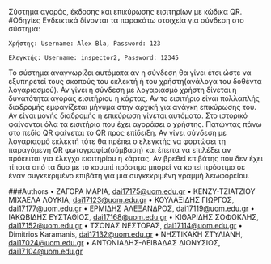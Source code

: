 Σύστημα αγοράς, έκδοσης και επικύρωσης εισιτηρίων με κώδικα QR.
#Οδηγίες
Ενδεικτικά δίνονται τα παρακάτω στοιχεία για σύνδεση στο σύστημα:

```
Χρήστης: Username: Alex Bla, Password: 123
```
```
Ελεγκτής: Username: inspector2, Password: 12345
```

Το σύστημα αναγνωρίζει αυτόματα αν η σύνδεση θα γίνει έτσι ώστε να εξυπηρετεί τους σκοπούς του εκλεκτή ή του χρήστη(ανάλογα του δοθέντα λογαριασμού). Αν γίνει η σύνδεση με λογαριασμό χρήστη δίνεται η δυνατότητα αγοράς εισιτήριου η κάρτας. Αν το εισιτήριο είναι πολλαπλής διαδρομής εμφανίζεται μήνυμα στην αρχική για ανάγκη επικύρωσης του. Αν είναι μονής διαδρομής η επικύρωση γίνεται αυτόματα. Στο ιστορικό φαίνονται όλα τα εισιτήρια που έχει αγοράσει ο χρήστης. Πατώντας πάνω στο πεδίο QR φαίνεται το QR προς επίδειξη. Αν γίνει σύνδεση με λογαριασμό εκλεκτή τότε θα πρέπει ο ελεγκτής να φορτώσει τη παραγόμενη QR φωτογραφία(σύμβαση) και έπειτα να επιλέξει αν πρόκειται για έλεγχο εισιτηρίου η κάρτας. Αν βρεθεί επιβάτης που δεν έχει τίποτα από τα δυο με το κουμπί πρόστιμο μπορεί να κοπεί πρόστιμο σε έναν συγκεκριμένο επιβάτη για μια συγκεκριμένη γραμμή λεωφορείου.


###Authors
•	ΖΑΓΟΡΑ ΜΑΡΙΑ, dai17175@uom.edu.gr
•	ΚΕΝΖΥ-ΤΖΙΑΤΖΙΟΥ ΜΙΧΑΕΛΑ ΛΟΥΚΙΑ, dai17123@uom.edu.gr
•	ΚΟΥΛΑΞΙΔΗΣ ΓΙΩΡΓΟΣ, dai17177@uom.edu.gr
•	ΕΡΜΙΔΗΣ ΑΛΕΞΑΝΔΡΟΣ, dai17119@uom.edu.gr
•	ΙΑΚΩΒΙΔΗΣ ΕΥΣΤΑΘΙΟΣ, dai17168@uom.edu.gr
•	ΚΙΘΑΡΙΔΗΣ ΣΟΦΟΚΛΗΣ, dai17152@uom.edu.gr
•	ΤΣΟΝΑΣ ΝΕΣΤΟΡΑΣ, dai17114@uom.edu.gr
•	Dimitrios Karamanis, dai17132@uom.edu.gr
•	ΝΗΣΤΙΚΑΚΗ ΣΤΥΛΙΑΝΗ, dai17024@uom.edu.gr
•	ΑΝΤΩΝΙΑΔΗΣ-ΛΕΙΒΑΔΑΣ ΔΙΟΝΥΣΙΟΣ, dai17104@uom.edu.gr
